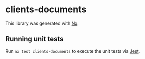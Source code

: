 # clients-documents

This library was generated with [Nx](https://nx.dev).

## Running unit tests

Run `nx test clients-documents` to execute the unit tests via [Jest](https://jestjs.io).
